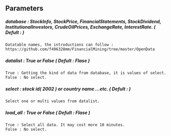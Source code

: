 
## Parameters 

##### database :  StockInfo, StockPrice, FinancialStatements, StockDividend, InstitutionalInvestors, CrudeOilPrices, ExchangeRate, InterestRate.  ( Defult : )
            
    Datatable names, the introductions can follow :
    https://github.com/f496328mm/FinancialMining/tree/master/OpenData

##### datalist : True or False ( Defult : Flase )

    True : Getting the kind of data from database, it is values of select.
    False : No select.
    
##### select : stock id( 2002 ) or country name ...etc.  ( Defult : )
    
    Select one or multi values from datalist.
    
##### load_all : True or False ( Defult : Flase )

    True : Select all data. It may cost more 10 minutes.
    False : No select.
   
